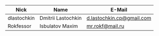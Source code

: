 | Nick| Name | E-Mail |
| ------ | ------ | ------ |
| dlastochkin | Dmitrii Lastochkin | d.lastochkin.cp@gmail.com |
| Rokfessor | Isbulatov Maxim | mr.rokf@mail.ru |